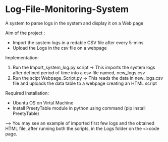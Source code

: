 # Log-File-Monitoring-System
A system to parse logs in the system and display it on a Web page


Aim of the project : 
- Import the system logs in a redable CSV file after every 5-mins
- Upload the Logs in the csv file on a webpage

Implementation:
1. Run the Import_system_log.py script -> This imports the system logs after defined period of time into a csv file named, new_logs.csv
2. Run the scipt Webpage_Script.py -> This reads the data in new_logs.csv file and uploads the data table to a webpage creating an HTML script

Required Installation:
- Ubuntu OS on Virtul Machine
- Install PreetyTable module in python using command (pip install PreetyTable)


--> You may see an example of imported first few logs and the obtained HTML file, after running both the scripts, in the Logs folder on the <>code page.



